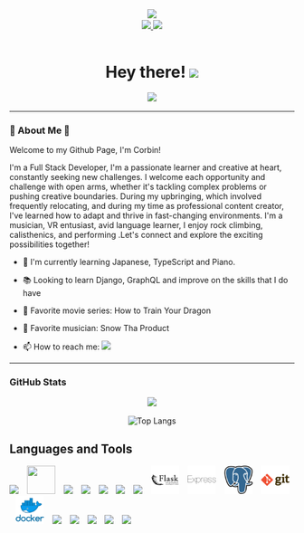 
<div id='header' align="center">
	<img height="250" src="https://media.giphy.com/media/CuuSHzuc0O166MRfjt/giphy.gif" />
	<div id="badges" align="center">
		<a href="https://www.linkedin.com/in/corbin-ainsworth-18a885232/">
			<img height="30" src="https://img.shields.io/badge/LinkedIn-blue?logo=linkedin&logoColor=white&style=for-the-badge" />
		 </a>
		<a href="https://promingy.github.io/"> 
			<img height="30" src="https://img.shields.io/badge/PortFolio-yellow?logo=superuser&logoColor=white&style=for-the-badge" />
		</a>
	</div>
	<img align="center" src="https://komarev.com/ghpvc/?username=Promingy&style=flat-square&color=blue" alt=""/>
	<h1>
		  Hey there!
		  <img src="https://media.giphy.com/media/hvRJCLFzcasrR4ia7z/giphy.gif" width="30px"/>
	</h1>
</div>


<div align="center">
	<img src="https://media.giphy.com/media/3HE6QKdb3jLDLZJME1/giphy.gif" />
</div>

---

### 🤘 About Me 🤘

Welcome to my Github Page, I'm Corbin!


I'm a Full Stack Developer, I'm a passionate learner and creative at heart, constantly seeking new challenges. I welcome each opportunity and challenge with open arms, whether it's tackling complex problems or pushing creative boundaries. During my upbringing, which involved frequently relocating, and during my time as professional content creator, I've learned how to adapt and thrive in fast-changing environments. I'm a musician, VR entusiast, avid language learner, I enjoy rock climbing, calisthenics, and performing .Let's connect and explore the exciting possibilities together!

- 📖 I'm currently learning Japanese, TypeScript and Piano.
  
- 📚 Looking to learn Django, GraphQL and improve on the skills that I do have
  
- 🎥 Favorite movie series: How to Train Your Dragon
  
- 🎵 Favorite musician: Snow Tha Product

- 📫 How to reach me: 	<a href="https://www.linkedin.com/in/corbin-ainsworth-18a885232/">
				<img height="20" src="https://img.shields.io/badge/LinkedIn-blue?logo=linkedin&logoColor=white&style=for-the-badge" />
		 	</a>
---

### GitHub Stats
<div align="center">
	<img src="https://github-readme-stats.vercel.app/api?username=Promingy&show_icons=true&count_private=true&theme=algolia"/>
</div>

<div align='center'>
	
![Top Langs](https://github-readme-stats.vercel.app/api/top-langs/?username=Promingy&layout=compact&theme=vision-friendly-dark)
	
</div>


## Languages and Tools
<img height="50px" src="https://cdn.jsdelivr.net/gh/devicons/devicon/icons/javascript/javascript-plain.svg" /> &ensp; <img height="50px" width="50px" src="https://cdn.jsdelivr.net/gh/devicons/devicon/icons/python/python-original-wordmark.svg" />
&ensp;
<img height="50px" src="https://cdn.jsdelivr.net/gh/devicons/devicon/icons/html5/html5-original.svg" />
&ensp;
<img height="50px" src="https://cdn.jsdelivr.net/gh/devicons/devicon/icons/css3/css3-original.svg" />
&ensp;
<img height="50px" src="https://cdn.jsdelivr.net/gh/devicons/devicon/icons/react/react-original-wordmark.svg" /> 
&ensp;
<img height="50" src="https://cdn.jsdelivr.net/gh/devicons/devicon/icons/redux/redux-original.svg" />
&ensp;
<img height="50" src="https://cdn.jsdelivr.net/gh/devicons/devicon/icons/nodejs/nodejs-original.svg" />
&ensp;
<img height='50' src='https://raw.githubusercontent.com/github/explore/80688e429a7d4ef2fca1e82350fe8e3517d3494d/topics/flask/flask.png' /> 
&ensp;
<img height='50' src='https://raw.githubusercontent.com/github/explore/80688e429a7d4ef2fca1e82350fe8e3517d3494d/topics/express/express.png' /> 
&ensp;
<img height='50' src='https://raw.githubusercontent.com/github/explore/80688e429a7d4ef2fca1e82350fe8e3517d3494d/topics/postgresql/postgresql.png' /> 
&ensp;
<img height='50' src='https://raw.githubusercontent.com/github/explore/80688e429a7d4ef2fca1e82350fe8e3517d3494d/topics/git/git.png' /> 
&ensp;
<img height='50' src='https://raw.githubusercontent.com/github/explore/80688e429a7d4ef2fca1e82350fe8e3517d3494d/topics/docker/docker.png' /> 
&ensp;
<img height='50' src='https://avatars.githubusercontent.com/u/9919?s=200&v=4' /> 
&ensp;
<img height="50" src="https://cdn.jsdelivr.net/gh/devicons/devicon/icons/sequelize/sequelize-original.svg" />
&ensp;
<img height="50" src="https://cdn.jsdelivr.net/gh/devicons/devicon/icons/amazonwebservices/amazonwebservices-original-wordmark.svg" />
&ensp;
<img height="50" src="https://cdn.jsdelivr.net/gh/devicons/devicon/icons/sqlalchemy/sqlalchemy-original.svg" />
&ensp;
<img height='50' src="https://cdn.jsdelivr.net/gh/devicons/devicon/icons/jquery/jquery-plain-wordmark.svg" />
&ensp;
<!--
**Promingy/Promingy** is a ✨ _special_ ✨ repository because its `README.md` (this file) appears on your GitHub profile.

Here are some ideas to get you started:

- 🔭 I’m currently working on ...
- 🌱 I’m currently learning ...
- 👯 I’m looking to collaborate on ...
- 🤔 I’m looking for help with ...
- 💬 Ask me about ...
- 📫 How to reach me: ...
- 😄 Pronouns: ...
- ⚡ Fun fact: ...
-->
